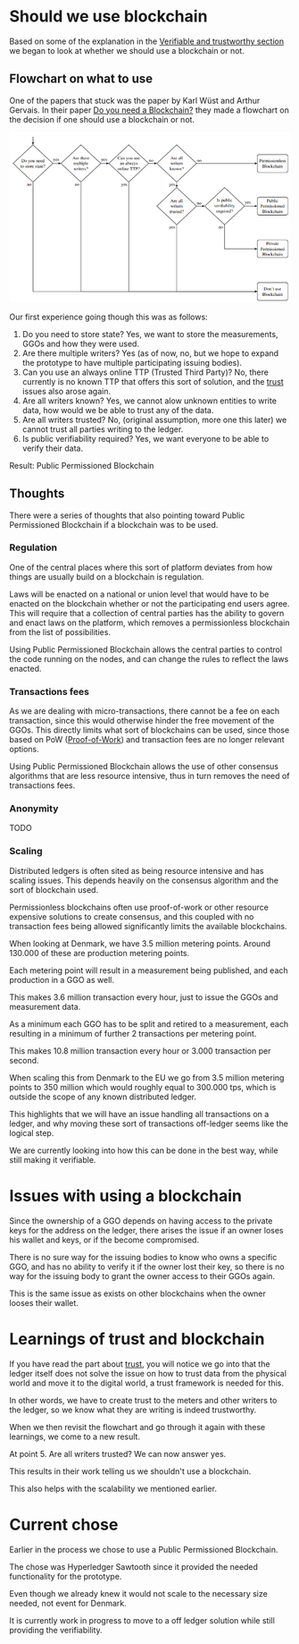 # Should we use blockchain

Based on some of the explanation in the [Verifiable and trustworthy section](Trust.md) we began to look at whether we should use a blockchain or not.

## Flowchart on what to use

One of the papers that stuck was the paper by Karl Wüst and Arthur Gervais. In their paper 
[Do you need a Blockchain?](http://diyhpl.us/~bryan/papers2/bitcoin/Do%20you%20need%20a%20blockchain%3F%20-%202017.pdf) 
they made a flowchart on the decision if one should use a blockchain or not.

![](figures/should_i_use_blockchain.png) 

Our first experience going though this was as follows:

1. Do you need to store state? Yes, we want to store the measurements, GGOs and how they were used.
2. Are there multiple writers? Yes (as of now, no, but we hope to expand the prototype to have multiple participating issuing bodies).
3. Can you use an always online TTP (Trusted Third Party)? No, there currently is no known TTP that offers this sort of solution, and the [trust](trust.md) issues also arose again.
4. Are all writers known? Yes, we cannot alow unknown entities to write data, how would we be able to trust any of the data.
5. Are all writers trusted? No, (original assumption, more one this later) we cannot trust all parties writing to the ledger.
6. Is public verifiability required? Yes, we want everyone to be able to verify their data.

Result: Public Permissioned Blockchain

## Thoughts

There were a series of thoughts that also pointing toward Public Permissioned Blockchain if a blockchain was to be used.

### Regulation

One of the central places where this sort of platform deviates from how things are usually build on a blockchain is regulation.

Laws will be enacted on a national or union level that would have to be enacted on the blockchain whether or not the participating end users agree. This will require that a collection of central parties has the ability to govern and enact laws on the platform, which removes a permissionless blockchain from the list of possibilities.

Using Public Permissioned Blockchain allows the central parties to control the code running on the nodes, and can change the rules to reflect the laws enacted.

### Transactions fees

As we are dealing with micro-transactions, there cannot be a fee on each transaction, since this would otherwise hinder the free movement of the GGOs. This directly limits what sort of blockchains can be used, since those based on PoW ([Proof-of-Work](https://en.wikipedia.org/wiki/Proof_of_work)) and transaction fees are no longer relevant options.

Using Public Permissioned Blockchain allows the use of other consensus algorithms that are less resource intensive, thus in turn removes the need of transactions fees.

### Anonymity

TODO

### Scaling

Distributed ledgers is often sited as being resource intensive and has scaling issues. This depends heavily on the consensus algorithm and the sort of blockchain used.

Permissionless blockchains often use proof-of-work or other resource expensive solutions to create consensus, and this coupled with no transaction fees being allowed significantly limits the available blockchains.

When looking at Denmark, we have 3.5 million metering points. Around 130.000 of these are production metering points. 

Each metering point will result in a measurement being published, and each production in a GGO as well. 

This makes 3.6 million transaction every hour, just to issue the GGOs and measurement data. 

As a minimum each GGO has to be split and retired to a measurement, each resulting in a minimum of further 2 transactions per metering point.

This makes 10.8 million transaction every hour or 3.000 transaction per second.

When scaling this from Denmark to the EU we go from 3.5 million metering points to 350 million which would roughly equal to 300.000 tps, which is outside the scope of any known distributed ledger.

This highlights that we will have an issue handling all transactions on a ledger, and why moving these sort of transactions off-ledger seems like the logical step. 

We are currently looking into how this can be done in the best way, while still making it verifiable.

<!-- 
## The trilemma
- Other way to look at it#
- We must be in control -> Laws change
- public cannot chose how they want it to work.
- Performance PoW vs other 
 -->

# Issues with using a blockchain

Since the ownership of a GGO depends on having access to the private keys for the address on the ledger, there arises the issue if an owner loses his wallet and keys, or if the become compromised.

There is no sure way for the issuing bodies to know who owns a specific GGO, and has no ability to verify it if the owner lost their key, so there is no way for the issuing body to grant the owner access to their GGOs again.

This is the same issue as exists on other blockchains when the owner looses their wallet.

# Learnings of trust and blockchain

If you have read the part about [trust](Trust.md), you will notice we go into that the ledger itself does not solve the issue on how to trust data from the physical world and move it to the digital world, a trust framework is needed for this.

In other words, we have to create trust to the meters and other writers to the ledger, so we know what they are writing is indeed trustworthy.

When we then revisit the flowchart and go through it again with these learnings, we come to a new result.

At point 5. Are all writers trusted? We can now answer yes.

This results in their work telling us we shouldn't use a blockchain.

This also helps with the scalability we mentioned earlier.

# Current chose

Earlier in the process we chose to use a Public Permissioned Blockchain.

The chose was Hyperledger Sawtooth since it provided the needed functionality for the prototype.

Even though we already knew it would not scale to the necessary size needed, not event for Denmark.

It is currently work in progress to move to a off ledger solution while still providing the verifiability.

